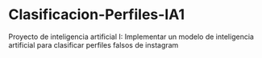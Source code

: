 # Clasificacion-Perfiles-IA1
Proyecto de inteligencia artificial I: Implementar un modelo de inteligencia artificial para clasificar perfiles falsos de instagram
